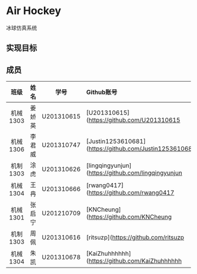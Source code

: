 Air Hockey
================

冰球仿真系统

实现目标
------

成员
-------

|   班级  |   姓名  |   学号  |   Github账号    |
| :---: | :---: | :---: | :--- |
|	机械1303	|	姜娇英	|	U201310615	|	[U201310615](https://github.com/U201310615	|
|	机械1306	|	李君威	|	U201310747	|	[Justin1253610681](https://github.com/Justin1253610681	|
|	机制1303	|	涂虎	|	U201310626	|	[lingqingyunjun](https://github.com/lingqingyunjun	|
|	机械1304	|	王冉	|	U201310666	|	[rwang0417](https://github.com/rwang0417	|
|	机械1301	|	张启宁	|	U201210709	|	[KNCheung](https://github.com/KNCheung	|
|	机制1303	|	周佩	|	U201310616	|	[ritsuzp](https://github.com/ritsuzp	|
|	机械1304	|	朱凯	|	U201310678	|	[KaiZhuhhhhhh](https://github.com/KaiZhuhhhhhh	|